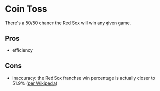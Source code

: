 # Coin Toss

There's a 50/50 chance the Red Sox will win any given game.

## Pros

- efficiency

## Cons

- inaccuracy: the Red Sox franchse win percentage is actually closer to 51.9% ([per Wikipedia](https://en.wikipedia.org/wiki/List_of_all-time_Major_League_Baseball_win%E2%80%93loss_records))
